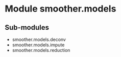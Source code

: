 Module smoother.models
======================

Sub-modules
-----------
* smoother.models.deconv
* smoother.models.impute
* smoother.models.reduction